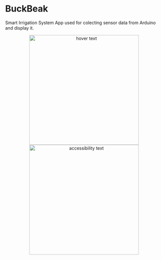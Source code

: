 # BuckBeak
Smart Irrigation System App used for colecting sensor data from Arduino and display it.

<p align="center">
  <img src="https://imgur.com/f7EzDZ9" width="350" title="hover text">
  <img src="https://imgur.com/f7EzDZ9" width="350" alt="accessibility text">
</p>
